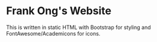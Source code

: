 # Frank Ong's Website

This is written in static HTML with Bootstrap for styling and FontAwesome/Academicons for icons.

